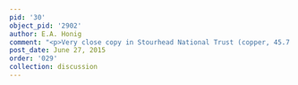 ```yaml
---
pid: '30'
object_pid: '2902'
author: E.A. Honig
comment: "<p>Very close copy in Stourhead National Trust (copper, 45.7 x 64.8 cm)</p>"
post_date: June 27, 2015
order: '029'
collection: discussion
---
```

